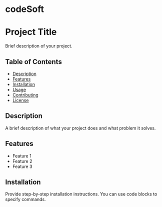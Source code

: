# codeSoft

# Project Title

Brief description of your project.

## Table of Contents

- [Description](#description)
- [Features](#features)
- [Installation](#installation)
- [Usage](#usage)
- [Contributing](#contributing)
- [License](#license)

## Description

A brief description of what your project does and what problem it solves.

## Features

- Feature 1
- Feature 2
- Feature 3

## Installation

Provide step-by-step installation instructions. You can use code blocks to specify commands.

